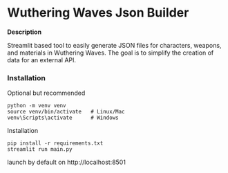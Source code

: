 <h1>Wuthering Waves Json Builder</h1>

**Description**

Streamlit based tool to easily generate JSON files for characters, weapons, and materials in Wuthering Waves.
The goal is to simplify the creation of data for an external API.

### Installation

Optional but recommended
```
python -m venv venv
source venv/bin/activate   # Linux/Mac
venv\Scripts\activate      # Windows
```
Installation
```
pip install -r requirements.txt
streamlit run main.py
```
launch by default on http://localhost:8501
